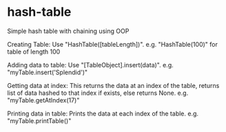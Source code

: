 # hash-table
Simple hash table with chaining using OOP

Creating Table:
Use "HashTable([tableLength])".
    e.g. "HashTable(100)" for table of length 100

Adding data to table:
Use "[TableObject].insert(data)".
    e.g. "myTable.insert('Splendid')"

Getting data at index:
This returns the data at an index of the table, returns list of data hashed to that index if exists, else returns None.
    e.g. "myTable.getAtIndex(17)"

Printing data in table:
Prints the data at each index of the table.
    e.g. "myTable.printTable()"
    
